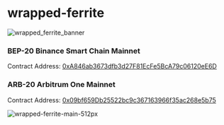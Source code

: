 # wrapped-ferrite

![wrapped_ferrite_banner](https://user-images.githubusercontent.com/101822992/234356712-0d2f1c79-1cd4-4d03-af50-dcd5b8bbcad8.png)


### BEP-20 Binance Smart Chain Mainnet
Contract Address: [0xA846ab3673dfb3d27F81EcFe5BcA79c06120eE6D](https://bscscan.com/token/0xA846ab3673dfb3d27F81EcFe5BcA79c06120eE6D)
### ARB-20 Arbitrum One Mainnet
Contract Address: [0x09bf659Db25522bc9c367163966f35ac268e5b75](https://arbiscan.io/token/0x09bf659db25522bc9c367163966f35ac268e5b75)


![wrapped-ferrite-main-512px](https://user-images.githubusercontent.com/101822992/234359307-8ad3a434-9888-4716-a446-25557f8f637c.png)


